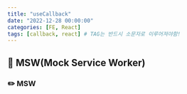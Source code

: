 ```yaml
---
title: "useCallback"
date: "2022-12-28 00:00:00"
categories: [FE, React]
tags: [callback, react] # TAG는 반드시 소문자로 이루어져야함!
---
```


## 📌 MSW(Mock Service Worker)

### ✏️ MSW
